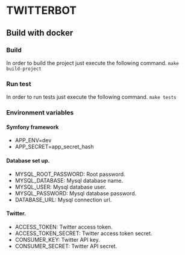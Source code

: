 # TWITTERBOT

## Build with docker

### Build
In order to build the project just execute the following command.
`make build-project`

### Run test
In order to run tests just execute the following command.
`make tests`

### Environment variables

#### Symfony framework
* APP_ENV=dev
* APP_SECRET=app_secret_hash

#### Database set up.
* MYSQL_ROOT_PASSWORD: Root password.
* MYSQL_DATABASE: Mysql database name.
* MYSQL_USER: Mysql database user.
* MYSQL_PASSWORD: Mysql database password.
* DATABASE_URL: Mysql connection url.

#### Twitter.
* ACCESS_TOKEN: Twitter access token.
* ACCESS_TOKEN_SECRET: Twitter access token secret.
* CONSUMER_KEY: Twitter API key.
* CONSUMER_SECRET: Twitter API secret.